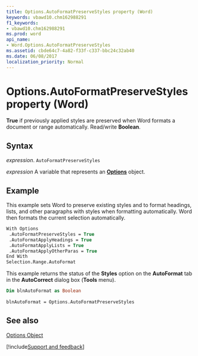 ```yaml
---
title: Options.AutoFormatPreserveStyles property (Word)
keywords: vbawd10.chm162988291
f1_keywords:
- vbawd10.chm162988291
ms.prod: word
api_name:
- Word.Options.AutoFormatPreserveStyles
ms.assetid: cbde64c7-4a82-f33f-c337-bbc24c32ab40
ms.date: 06/08/2017
localization_priority: Normal
---
```



# Options.AutoFormatPreserveStyles property (Word)

 **True** if previously applied styles are preserved when Word formats a document or range automatically. Read/write **Boolean**.


## Syntax

_expression_. `AutoFormatPreserveStyles`

_expression_ A variable that represents an **[Options](Word.Options.md)** object.


## Example

This example sets Word to preserve existing styles and to format headings, lists, and other paragraphs with styles when formatting automatically. Word then formats the current selection automatically.


```vb
With Options 
 .AutoFormatPreserveStyles = True 
 .AutoFormatApplyHeadings = True 
 .AutoFormatApplyLists = True 
 .AutoFormatApplyOtherParas = True 
End With 
Selection.Range.AutoFormat
```

This example returns the status of the  **Styles** option on the **AutoFormat** tab in the **AutoCorrect** dialog box (**Tools** menu).




```vb
Dim blnAutoFormat as Boolean 
 
blnAutoFormat = Options.AutoFormatPreserveStyles
```


## See also


[Options Object](Word.Options.md)

[!include[Support and feedback](~/includes/feedback-boilerplate.md)]